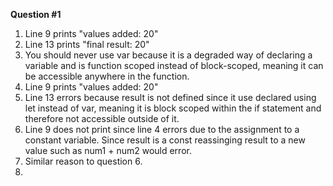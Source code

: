 **Question #1**
1. Line 9 prints "values added: 20"
2. Line 13 prints "final result: 20"
3. You should never use var because it is a degraded way of declaring a variable and is function scoped instead of block-scoped, meaning it can be accessible anywhere in the function.
4. Line 9 prints "values added: 20"
5. Line 13 errors because result is not defined since it use declared using let instead of var, meaning it is block scoped within the if statement and therefore not accessible outside of it.
6. Line 9 does not print since line 4 errors due to the assignment to a constant variable. Since result is a const reassinging result to a new value such as num1 + num2 would error.
7. Similar reason to question 6.
8. 